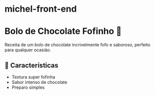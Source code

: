 # michel-front-end
# Bolo de Chocolate Fofinho :chocolate_bar:

Receita de um bolo de chocolate incrivelmente fofo e saboroso, perfeito para qualquer ocasião.

## :cake: Características
- Textura super fofinha
- Sabor intenso de chocolate
- Preparo simples
